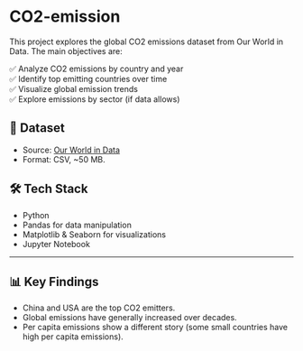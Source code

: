 # CO2-emission
This project explores the global CO2 emissions dataset from Our World in Data. The main objectives are:

✅ Analyze CO2 emissions by country and year  
✅ Identify top emitting countries over time  
✅ Visualize global emission trends  
✅ Explore emissions by sector (if data allows)

## 📂 Dataset
- Source: [Our World in Data](https://ourworldindata.org/co2-and-other-greenhouse-gas-emissions)
- Format: CSV, ~50 MB.

## 🛠 Tech Stack
- Python
- Pandas for data manipulation
- Matplotlib & Seaborn for visualizations
- Jupyter Notebook

---

## 📊 Key Findings
- China and USA are the top CO2 emitters.
- Global emissions have generally increased over decades.
- Per capita emissions show a different story (some small countries have high per capita emissions).



